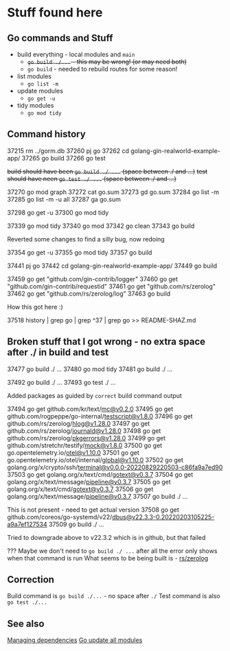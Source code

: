 # Stuff found here

## Go commands and Stuff

- build everything - local modules and `main`
  - ~~`go build ./...` - this may be wrong! (or may need both)~~
  - `go build` - needed to rebuild routes for some reason!
- list modules
  - `go list -m`
- update modules
  - `go get -u`
- tidy modules
  - `go mod tidy`

## Command history

37215  rm ../gorm.db
37260  pj go
37262  cd golang-gin-realworld-example-app/
37265  go build
37266  go test

~~build should have been `go build ./ ...` (space between ./ and ...)~~
~~test should have neen `go test ./ ...` (space between ./ and ...)~~

37270  go mod graph
37272  cat go.sum
37273  gd go.sum
37284  go list -m
37285  go list -m -u all
37287  ga go.sum

37298  go get -u
37300  go mod tidy

37339  go mod tidy
37340  go mod
37342  go clean
37343  go build

Reverted some changes to find a silly bug, now redoing

37354  go get -u
37355  go mod tidy
37357  go build

37441  pj go
37442  cd golang-gin-realworld-example-app/
37449  go build

37459  go get "github.com/gin-contrib/logger"
37460  go get "github.com/gin-contrib/requestid"
37461  go get "github.com/rs/zerolog"
37462  go get "github.com/rs/zerolog/log"
37463  go build

How this got here :)

37518  history | grep go | grep ^37 | grep go >> README-SHAZ.md

## Broken stuff that I got wrong - no extra space after ./ in build and test

37477  go build ./ ...
37480  go mod tidy
37481  go build ./ ...

37492  go build ./ ...
37493  go test ./ ...

Added packages as guided by `correct` build command output

37494  go get github.com/kr/text/mc@v0.2.0
37495  go get github.com/rogpeppe/go-internal/testscript@v1.8.0
37496  go get github.com/rs/zerolog/hlog@v1.28.0
37497  go get github.com/rs/zerolog/journald@v1.28.0
37498  go get github.com/rs/zerolog/pkgerrors@v1.28.0
37499  go get github.com/stretchr/testify/mock@v1.8.0
37500  go get go.opentelemetry.io/otel@v1.10.0
37501  go get go.opentelemetry.io/otel/internal/global@v1.10.0
37502  go get golang.org/x/crypto/ssh/terminal@v0.0.0-20220829220503-c86fa9a7ed90
37503  go get golang.org/x/text/cmd/gotext@v0.3.7
37504  go get golang.org/x/text/message/pipeline@v0.3.7
37505  go get golang.org/x/text/cmd/gotext@v0.3.7
37506  go get golang.org/x/text/message/pipeline@v0.3.7
37507  go build ./ ...

This is not present - need to get actual version
37508  go get github.com/coreos/go-systemd/v22/dbus@v22.3.3-0.20220203105225-a9a7ef127534
37509  go build ./ ...

Tried to downgrade above to v22.3.2 which is in github, but that failed

??? Maybe we don't need to `go build ./ ...` after all the error only shows when that command is run
What seems to be being built is - [rs/zerolog](https://github.com/rs/zerolog/blob/master/go.sum)

## Correction

Build command is `go build ./...` - no space after `./`
Test command is also `go test ./...`

## See also

[Managing dependencies](https://go.dev/doc/modules/managing-dependencies#adding_dependency)
[Go update all modules](https://stackoverflow.com/questions/67201708/go-update-all-modules)
